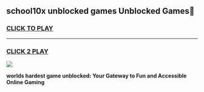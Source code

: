 
## school10x unblocked games Unblocked Games👋
<h3>
<a href="https://premium.freeplayer.one?title=school10x_unblocked_games&ref=16F">CLICK TO PLAY</a></h3>
<hr>

<h3>
<a href="https://premium.freeplayer.one?title=school10x_unblocked_games&ref=16F">CLICK 2 PLAY</a>
  
</h3>

<a href="https://premium.freeplayer.one?title=school10x_unblocked_games&ref=16F/"><img src="https://clearcache.store/games.png"></a>


**worlds hardest game unblocked: Your Gateway to Fun and Accessible Online Gaming**

